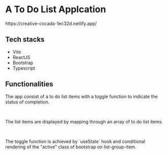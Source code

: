 <h1>A To Do List Applcation</h1>
<a>https://creative-cocada-1ec32d.netlify.app/</a>

<h2>Tech stacks</h2>
<ul>
   <li>Vite</li>
   <li>ReactJS</li>
   <li>Bootstrap</li>
   <li>Typescript</li>
</ul>

<h2>Functionalities</h2>
<p>The app consist of a to do list items with a toggle function to indicate the status of completion.</p><br>
<p>The list items are displayed by mapping through an array of to do list items.</p><br>
<p>The toggle function is achieved by `useState` hook and conditional rendering of the "active" class of bootstrap on list-group-item.</p><br>

